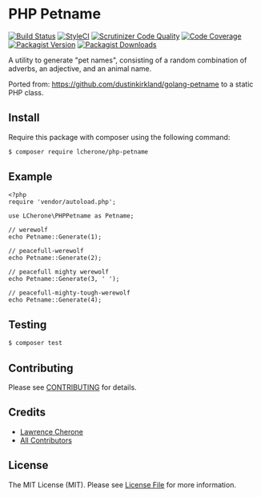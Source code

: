**PHP Petname**
=========

[![Build Status](https://travis-ci.org/lcherone/php-petname.svg?branch=master)](https://travis-ci.org/lcherone/php-petname)
[![StyleCI](https://styleci.io/repos/95990417/shield?branch=master)](https://styleci.io/repos/103975908)
[![Scrutinizer Code Quality](https://scrutinizer-ci.com/g/lcherone/php-petname/badges/quality-score.png?b=master)](https://scrutinizer-ci.com/g/lcherone/php-petname/?branch=master)
[![Code Coverage](https://scrutinizer-ci.com/g/lcherone/php-petname/badges/coverage.png?b=master)](https://scrutinizer-ci.com/g/lcherone/php-petname/code-structure/master/code-coverage)
[![Packagist Version](https://img.shields.io/packagist/v/lcherone/php-petname.svg?style=flat-square)](https://github.com/lcherone/php-petname/releases)
[![Packagist Downloads](https://img.shields.io/packagist/dt/lcherone/php-petname.svg?style=flat-square)](https://packagist.org/packages/plinker/core)

A utility to generate "pet names", consisting of a random combination of adverbs, an adjective, and an animal name.

Ported from: https://github.com/dustinkirkland/golang-petname to a static PHP class.


## Install

Require this package with composer using the following command:

``` bash
$ composer require lcherone/php-petname
```

## Example

	<?php
	require 'vendor/autoload.php';

	use LCherone\PHPPetname as Petname;

	// werewolf
	echo Petname::Generate(1);

	// peacefull-werewolf
	echo Petname::Generate(2);

	// peacefull mighty werewolf
	echo Petname::Generate(3, ' ');

	// peacefull-mighty-tough-werewolf
	echo Petname::Generate(4);


## Testing

``` bash
$ composer test
```

## Contributing

Please see [CONTRIBUTING](CONTRIBUTING) for details.


## Credits

- [Lawrence Cherone](https://github.com/lcherone)
- [All Contributors](../../contributors)

## License

The MIT License (MIT). Please see [License File](LICENSE) for more information.